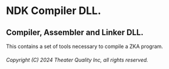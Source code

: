 # NDK Compiler DLL.

## Compiler, Assembler and Linker DLL.

This contains a set of tools necessary to compile a ZKA program.

###### Copyright (C) 2024 Theater Quality Inc, all rights reserved.
